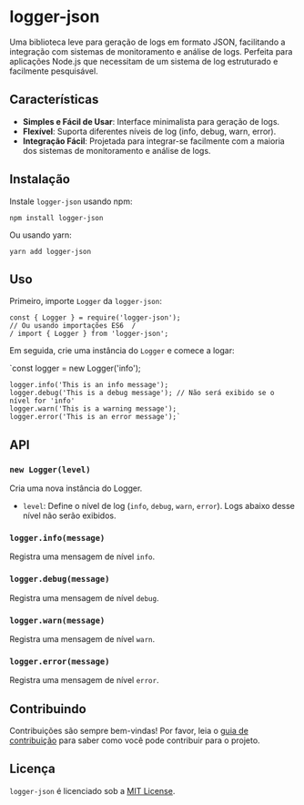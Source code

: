 # logger-json

Uma biblioteca leve para geração de logs em formato JSON, facilitando a integração com sistemas de monitoramento e análise de logs. Perfeita para aplicações Node.js que necessitam de um sistema de log estruturado e facilmente pesquisável.

## Características

- **Simples e Fácil de Usar**: Interface minimalista para geração de logs.
- **Flexível**: Suporta diferentes níveis de log (info, debug, warn, error).
- **Integração Fácil**: Projetada para integrar-se facilmente com a maioria dos sistemas de monitoramento e análise de logs.

## Instalação

Instale `logger-json` usando npm:

`npm install logger-json`

Ou usando yarn:

`yarn add logger-json`

## Uso

Primeiro, importe `Logger` da `logger-json`:

    const { Logger } = require('logger-json');
    // Ou usando importações ES6  /
    / import { Logger } from 'logger-json';

Em seguida, crie uma instância do `Logger` e comece a logar:

`const logger = new Logger('info');

    logger.info('This is an info message');
    logger.debug('This is a debug message'); // Não será exibido se o nível for 'info'
    logger.warn('This is a warning message');
    logger.error('This is an error message');`

## API

### `new Logger(level)`

Cria uma nova instância do Logger.

- `level`: Define o nível de log (`info`, `debug`, `warn`, `error`). Logs abaixo desse nível não serão exibidos.

### `logger.info(message)`

Registra uma mensagem de nível `info`.

### `logger.debug(message)`

Registra uma mensagem de nível `debug`.

### `logger.warn(message)`

Registra uma mensagem de nível `warn`.

### `logger.error(message)`

Registra uma mensagem de nível `error`.

## Contribuindo

Contribuições são sempre bem-vindas! Por favor, leia o [guia de contribuição](CONTRIBUTING.md) para saber como você pode contribuir para o projeto.

## Licença

`logger-json` é licenciado sob a [MIT License](LICENSE).
